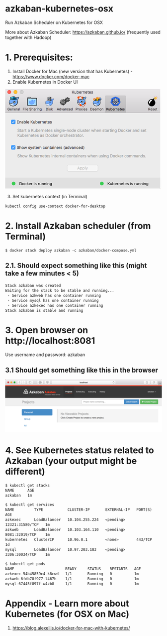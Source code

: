 # azkaban-kubernetes-osx
Run Azkaban Scheduler on Kubernetes for OSX

More about Azkaban Scheduler: https://azkaban.github.io/ (frequently used together with Hadoop)

# 1. Prerequisites: 
1. Install Docker for Mac (new version that has Kubernetes) - https://www.docker.com/docker-mac
2. Enable Kubernetes in Docker UI

![Kubernetes Preferences in Docker for MAC](dockermackubernetespreferences.png)

3. Set kubernetes context (in Terminal)
```
kubectl config use-context docker-for-desktop  
```

# 2. Install Azkaban scheduler (from Terminal)
```
$ docker stack deploy azkaban -c azkaban/docker-compose.yml
```

## 2.1. Should expect something like this (might take a few minutes < 5)
```
Stack azkaban was created
Waiting for the stack to be stable and running...
 - Service azkweb has one container running
 - Service mysql has one container running
 - Service azkexec has one container running
Stack azkaban is stable and running
```

# 3. Open browser on http://localhost:8081
Use username and password: azkaban

## 3.1 Should get something like this in the browser

![Azkaban Scheduler on Mac in Browser](azkabanscheduler.png)

# 4. See Kubernetes status related to Azkaban (your output might be different)

```
$ kubectl get stacks
NAME      AGE
azkaban   1m
```

```
$ kubectl get services
NAME         TYPE           CLUSTER-IP       EXTERNAL-IP   PORT(S)           AGE
azkexec      LoadBalancer   10.104.255.224   <pending>     12321:31580/TCP   1m
azkweb       LoadBalancer   10.103.164.110   <pending>     8081:32019/TCP    1m
kubernetes   ClusterIP      10.96.0.1        <none>        443/TCP           1d
mysql        LoadBalancer   10.97.203.183    <pending>     3306:30034/TCP    1m
```

```
$ kubectl get pods
NAME                       READY     STATUS    RESTARTS   AGE
azkexec-54b45859c4-k8cwd   1/1       Running   0          1m
azkweb-6fdb78f977-l467h    1/1       Running   0          1m
mysql-67445f897f-w4zb8     1/1       Running   0          1m
```

# Appendix - Learn more about Kubernetes (for OSX on Mac)

1. https://blog.alexellis.io/docker-for-mac-with-kubernetes/


